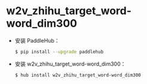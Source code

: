 # w2v_zhihu_target_word-word_dim300
* 安装 PaddleHub：

    ```bash
    $ pip install --upgrade paddlehub
    ```

* 安装 w2v_zhihu_target_word-word_dim300：

    ```bash
    $ hub install w2v_zhihu_target_word-word_dim300
    ```
